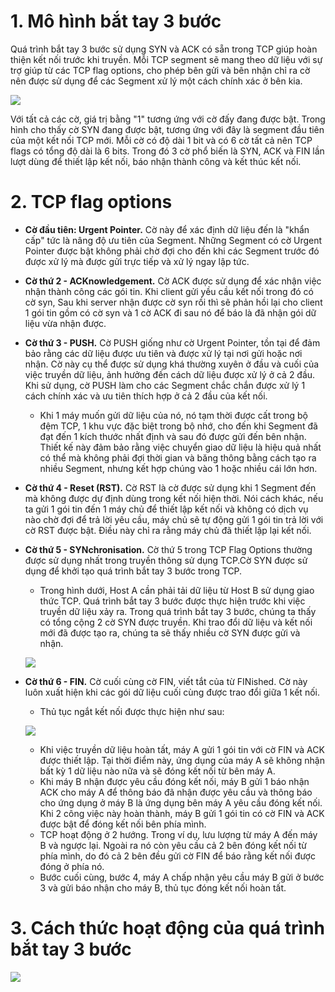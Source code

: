 # 1. Mô hình bắt tay 3 bước
Quá trình bắt tay 3 bước sử dụng SYN và ACK có sẵn trong TCP giúp hoàn thiện kết nối trước khi truyền. Mỗi TCP segment sẽ mang theo dữ liệu với sự trợ giúp từ các TCP flag options, cho phép bên gửi và bên nhận chỉ ra cờ nên được sử dụng để các Segment xử lý một cách chính xác ở bên kia. 


![](../TCP%20và%20UDP/imgs/TCP%20header.gif)


Với tất cả các cờ, giá trị bằng "1" tương ứng với cờ đấy đang được bật. Trong hình cho thấy cờ SYN đang được bật, tương ứng với đây là segment đầu tiên của một kết nối TCP mới. Mỗi cờ có độ dài 1 bit và có 6 cờ tất cả nên TCP flags có tổng độ dài là 6 bits. Trong đó 3 cờ phổ biến là SYN, ACK và FIN lần lượt dùng để thiết lập kết nối, báo nhận thành công và kết thúc kết nối.
# 2. TCP flag options
- **Cờ đầu tiên: Urgent Pointer.** Cờ này để xác định dữ liệu đến là "khẩn cấp" tức là nâng độ ưu tiên của Segment. Những Segment có cờ Urgent Pointer được bật không phải chờ đợi cho đến khi các Segment trước đó được xử lý mà được gửi trực tiếp và xử lý ngay lập tức.
- **Cờ thứ 2 - ACKnowledgement.** Cờ ACK được sử dụng để xác nhận việc nhận thành công các gói tin. Khi client gửi yều cầu kết nối trong đó có cờ syn, Sau khi server nhận được cờ syn rồi thì sẽ phản hồi lại cho client 1 gói tin gồm có cờ syn và 1 cờ ACK đi sau nó để báo là đã nhận gói dữ liệu vừa nhận được. 
- **Cờ thứ 3 - PUSH.** Cờ PUSH giống như cờ Urgent Pointer, tồn tại để đảm bảo rằng các dữ liệu được ưu tiên và được xử lý tại nơi gửi hoặc nơi nhận. Cờ này cụ thể được sử dụng khá thường xuyên ở đầu và cuối của việc truyền dữ liệu, ảnh hưởng đến cách dữ liệu được xử lý ở cả 2 đầu. Khi sử dụng, cờ PUSH làm cho các Segment chắc chắn được xử lý 1 cách chính xác và ưu tiên thích hợp ở cả 2 đầu của kết nối.

    - Khi 1 máy muốn gửi dữ liệu của nó, nó tạm thời được cất trong bộ đệm TCP, 1 khu vực đặc biệt trong bộ nhớ, cho đến khi Segment đã đạt đến 1 kích thước nhất định và sau đó được gửi đến bên nhận. Thiết kế này đảm bảo rằng việc chuyển giao dữ liệu là hiệu quả nhất có thể mà không phải đợi thời gian và băng thông bằng cách tạo ra nhiều Segment, nhưng kết hợp chúng vào 1 hoặc nhiều cái lớn hơn.
- **Cờ thứ 4 - Reset (RST).** Cờ RST là cờ được sử dụng khi 1 Segment đến mà không được dự định dùng trong kết nối hiện thời. Nói cách khác, nếu ta gửi 1 gói tin đến 1 máy chủ để thiết lập kết nối và không có dịch vụ nào chờ đợi để trả lời yêu cầu, máy chủ sẽ tự động gửi 1 gói tin trả lời với cờ RST được bật. Điều này chỉ ra rằng máy chủ đã thiết lập lại kết nối.
- **Cờ thứ 5 - SYNchronisation.** Cờ thứ 5 trong TCP Flag Options thường được sử dụng nhất trong truyền thông sử dụng TCP.Cờ SYN được sử dụng để khởi tạo quá trình bắt tay 3 bước trong TCP.

    - Trong hình dưới, Host A cần phải tải dữ liệu từ Host B sử dụng giao thức TCP. Quá trình bắt tay 3 bước được thực hiện trước khi việc truyền dữ liệu xảy ra. Trong quá trình bắt tay 3 bước, chúng ta thấy có tổng cộng 2 cờ SYN được truyền. Khi trao đổi dữ liệu và kết nối mới đã được tạo ra, chúng ta sẽ thấy nhiều cờ SYN được gửi và nhận.
    
    ![](../TCP%20và%20UDP/imgs/The%203-way%20handshake.gif)
    
- **Cờ thứ 6 - FIN.** Cờ cuối cùng cờ FIN, viết tắt của từ FINished. Cờ này luôn xuất hiện khi các gói dữ liệu cuối cùng được trao đổi giữa 1 kết nối.
    - Thủ tục ngắt kết nối được thực hiện như sau:
    
    ![](../TCP%20và%20UDP/imgs/Tearing%20down%20a%20connection.gif)
    - Khi việc truyền dữ liệu hoàn tất, máy A gửi 1 gói tin với cờ FIN và ACK được thiết lập. Tại thời điểm này, ứng dụng của máy A sẽ không nhận bất kỳ 1 dữ liệu nào nữa và sẽ đóng kết nối từ bên máy A.
    - Khi máy B nhận được yêu cầu đóng kết nối, máy B gửi 1 báo nhận ACK cho máy A để thông báo đã nhận được yêu cầu và thông báo cho ứng dụng ở máy B là ứng dụng bên máy A yêu cầu đóng kết nối. Khi 2 công việc này hoàn thành, máy B gửi 1 gói tin có cờ FIN và ACK được bật để đóng kết nối bên phía mình.
    - TCP hoạt động ở 2 hướng. Trong ví dụ, lưu lượng từ máy A đến máy B và ngược lại. Ngoài ra nó còn yêu cầu cả 2 bên đóng kết nối từ phía mình, do đó cả 2 bên đều gửi cờ FIN để báo rằng kết nối được đóng ở phía nó.
    - Bước cuối cùng, bước 4, máy A chấp nhận yêu cầu máy B gửi ở bước 3 và gửi báo nhận cho máy B, thủ tục đóng kết nối hoàn tất.



# 3. Cách thức hoạt động của quá trình bắt tay 3 bước
![](../TCP%20và%20UDP/imgs/Three-way%20handshake.jpg)
